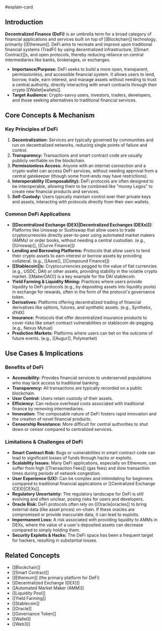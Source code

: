#explain-card

## Introduction

**Decentralized Finance (DeFi)** is an umbrella term for a broad category of financial applications and services built on top of [[Blockchain]] technology, primarily [[Ethereum]]. DeFi aims to recreate and improve upon traditional financial systems (TradFi) by using decentralized infrastructure, [[Smart Contract]]s, and open protocols, thereby reducing reliance on central intermediaries like banks, brokerages, or exchanges.

- **Importance/Purpose:** DeFi seeks to build a more open, transparent, permissionless, and accessible financial system. It allows users to lend, borrow, trade, earn interest, and manage assets without needing to trust a central authority, directly interacting with smart contracts through their crypto [[Wallet|wallets]].
- **Target Audience:** Crypto-savvy users, investors, traders, developers, and those seeking alternatives to traditional financial services.

## Core Concepts & Mechanism

### Key Principles of DeFi

1.  **Decentralization:** Services are typically governed by communities and run on decentralized networks, reducing single points of failure and control.
2.  **Transparency:** Transactions and smart contract code are usually publicly verifiable on the blockchain.
3.  **Permissionless Access:** Anyone with an internet connection and a crypto wallet can access DeFi services, without needing approval from a central gatekeeper (though some front-ends may have restrictions).
4.  **Interoperability (Composability):** DeFi protocols are often designed to be interoperable, allowing them to be combined like "money Legos" to create new financial products and services.
5.  **Self-Custody:** Users typically maintain control over their private keys and assets, interacting with protocols directly from their own wallets.

### Common DeFi Applications

- **[[Decentralized Exchange (DEX)|Decentralized Exchanges (DEXs)]]:** Platforms like Uniswap or Sushiswap that allow users to trade cryptocurrencies directly peer-to-peer using automated market makers (AMMs) or order books, without needing a central custodian. (e.g., [[Uniswap]], [[Curve Finance]])
- **Lending and Borrowing Platforms:** Protocols that allow users to lend their crypto assets to earn interest or borrow assets by providing collateral. (e.g., [[Aave]], [[Compound Finance]])
- **[[Stablecoin]]s:** Cryptocurrencies pegged to the value of fiat currencies (e.g., USDC, DAI) or other assets, providing stability in the volatile crypto market. [[MakerDAO]] is a key example for the DAI stablecoin.
- **Yield Farming & Liquidity Mining:** Practices where users provide liquidity to DeFi protocols (e.g., by depositing assets into liquidity pools) in exchange for rewards, often in the form of the protocol's governance token.
- **Derivatives:** Platforms offering decentralized trading of financial derivatives like options, futures, and synthetic assets. (e.g., Synthetix, dYdX)
- **Insurance:** Protocols that offer decentralized insurance products to cover risks like smart contract vulnerabilities or stablecoin de-pegging. (e.g., Nexus Mutual)
- **Prediction Markets:** Platforms where users can bet on the outcome of future events. (e.g., [[Augur]], Polymarket)

## Use Cases & Implications

### Benefits of DeFi

- **Accessibility:** Provides financial services to underserved populations who may lack access to traditional banking.
- **Transparency:** All transactions are typically recorded on a public blockchain.
- **User Control:** Users retain custody of their assets.
- **Efficiency:** Can reduce overhead costs associated with traditional finance by removing intermediaries.
- **Innovation:** The composable nature of DeFi fosters rapid innovation and the creation of novel financial products.
- **Censorship Resistance:** More difficult for central authorities to shut down or censor compared to centralized services.

### Limitations & Challenges of DeFi

- **Smart Contract Risk:** Bugs or vulnerabilities in smart contract code can lead to significant losses of funds through hacks or exploits.
- **Scalability Issues:** Many DeFi applications, especially on Ethereum, can suffer from high [[Transaction Fees]] (gas fees) and slow transaction times during periods of network congestion.
- **User Experience (UX):** Can be complex and intimidating for beginners compared to traditional financial applications or [[Centralized Exchange (CEX)|CEXs]].
- **Regulatory Uncertainty:** The regulatory landscape for DeFi is still evolving and often unclear, posing risks for users and developers.
- **Oracle Risk:** DeFi protocols often rely on [[Oracle|oracles]] to bring external data (like asset prices) on-chain. If these oracles are compromised or provide inaccurate data, it can lead to exploits.
- **Impermanent Loss:** A risk associated with providing liquidity to AMMs in DEXs, where the value of a user's deposited assets can decrease compared to simply holding them.
- **Security Exploits & Hacks:** The DeFi space has been a frequent target for hackers, resulting in substantial losses.

## Related Concepts

- [[Blockchain]]
- [[Smart Contract]]
- [[Ethereum]] (the primary platform for DeFi)
- [[Decentralized Exchange (DEX)]]
- [[Automated Market Maker (AMM)]]
- [[Liquidity Pool]]
- [[Yield Farming]]
- [[Stablecoin]]
- [[Oracle]]
- [[Governance Token]]
- [[Wallet]]
- [[Web3]]
